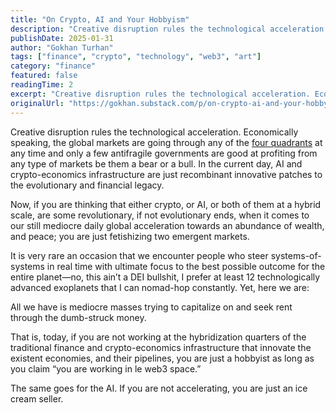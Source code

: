 ```yaml
---
title: "On Crypto, AI and Your Hobbyism"
description: "Creative disruption rules the technological acceleration."
publishDate: 2025-01-31
author: "Gokhan Turhan"
tags: ["finance", "crypto", "technology", "web3", "art"]
category: "finance"
featured: false
readingTime: 2
excerpt: "Creative disruption rules the technological acceleration. Economically speaking, the global markets are going through any of the four quadrants"
originalUrl: "https://gokhan.substack.com/p/on-crypto-ai-and-your-hobbyism"
---
```


Creative disruption rules the technological acceleration. Economically speaking, the global markets are going through any of the [four quadrants](https://web.gavekal.com/books/the-general-theory-of-portfolio-construction/) at any time and only a few antifragile governments are good at profiting from any type of markets be them a bear or a bull. In the current day, AI and crypto-economics infrastructure are just recombinant innovative patches to the evolutionary and financial legacy.

Now, if you are thinking that either crypto, or AI, or both of them at a hybrid scale, are some revolutionary, if not evolutionary ends, when it comes to our still mediocre daily global acceleration towards an abundance of wealth, and peace; you are just fetishizing two emergent markets.

It is very rare an occasion that we encounter people who steer systems-of-systems in real time with ultimate focus to the best possible outcome for the entire planet—no, this ain’t a DEI bullshit, I prefer at least 12 technologically advanced exoplanets that I can nomad-hop constantly. Yet, here we are:

All we have is mediocre masses trying to capitalize on and seek rent through the dumb-struck money.

That is, today, if you are not working at the hybridization quarters of the traditional finance and crypto-economics infrastructure that innovate the existent economies, and their pipelines, you are just a hobbyist as long as you claim “you are working in le web3 space.”

The same goes for the AI. If you are not accelerating, you are just an ice cream seller.